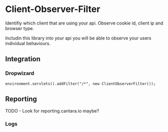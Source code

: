 # Client-Observer-Filter
Identifiy which client that are using your api. Observe cookie id, client ip and browser type.

Includin this library into your api you will be able to observe your users individual behaviours.

## Integration

### Dropwizard
```
environment.servlets().addFilter("/*", new ClientObserverFilter());

```

## Reporting

TODO - Look for reporting.cantara.io maybe?

### Logs
